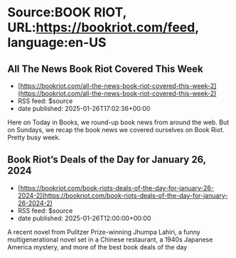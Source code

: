 # Source:BOOK RIOT, URL:https://bookriot.com/feed, language:en-US

## All The News Book Riot Covered This Week
 - [https://bookriot.com/all-the-news-book-riot-covered-this-week-2](https://bookriot.com/all-the-news-book-riot-covered-this-week-2)
 - RSS feed: $source
 - date published: 2025-01-26T17:02:36+00:00

Here on Today in Books, we round-up book news from around the web. But on Sundays, we recap the book news we covered ourselves on Book Riot. Pretty busy week.

## Book Riot’s Deals of the Day for January 26, 2024
 - [https://bookriot.com/book-riots-deals-of-the-day-for-january-26-2024-2](https://bookriot.com/book-riots-deals-of-the-day-for-january-26-2024-2)
 - RSS feed: $source
 - date published: 2025-01-26T12:00:00+00:00

A recent novel from Pulitzer Prize-winning Jhumpa Lahiri, a funny multigenerational novel set in a Chinese restaurant, a 1940s Japanese America mystery, and more of the best book deals of the day

